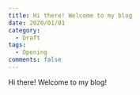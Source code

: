 ```yaml
---
title: Hi there! Welcome to my blog
date: 2020/01/01
category: 
  - Draft
tags: 
  - Opening
comments: false
---
```

Hi there! Welcome to my blog!
